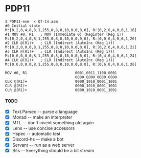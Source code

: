 # PDP11

```
$ PDP11-exe  < Q7-14.asm
#0 Initial state
M:[0,2,0,4,0,8,1,255,0,8,0,10,0,0,0,0], R:[0,2,0,4,0,6,1,16]
#1 MOV #0, R1   ; MOV (Immediate 0) (Register (Reg 1))
M:[0,2,0,4,0,8,1,255,0,8,0,10,0,0,0,0], R:[0,0,0,4,0,6,1,20]
#2 CLR @(R1)+   ; CLR (Indirect (AutoInc (Reg 1)))
M:[0,2,0,0,0,8,1,255,0,8,0,10,0,0,0,0], R:[0,2,0,4,0,6,1,22]
#3 CLR @(R1)+   ; CLR (Indirect (AutoInc (Reg 1)))
M:[0,0,0,0,0,8,1,255,0,8,0,10,0,0,0,0], R:[0,4,0,4,0,6,1,24]
#4 CLR @(R1)+   ; CLR (Indirect (AutoInc (Reg 1)))
M:[0,0,0,0,0,8,1,255,0,0,0,10,0,0,0,0], R:[0,6,0,4,0,6,1,26]

MOV #0, R1                      0001_0011_1100_0001
                                0000_0000_0000_0000
CLR @(R1)+                      0000_1010_0001_1001
CLR @(R1)+                      0000_1010_0001_1001
CLR @(R1)+                      0000_1010_0001_1001
```

#### TODO

- [x] Text.Parsec -- parse a language
- [x] Monad -- make an interpreter
- [x] MTL -- don't invent something old again
- [x] Lens -- use concise accessors
- [x] Hspec -- automatic test
- [x] Discord-hs -- make a bot
- [x] Servant -- run as a web server
- [X] Bits -- Everything should be a bit stream
